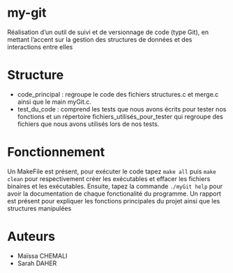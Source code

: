 # my-git

Réalisation d’un outil de suivi et de versionnage de code (type Git), en mettant l’accent sur la gestion des structures de données et des interactions entre elles

# Structure 
- code_principal : regroupe le code des fichiers structures.c et merge.c ainsi que le main myGit.c.
- test_du_code : comprend les tests que nous avons écrits pour tester nos fonctions et un répertoire fichiers_utilisés_pour_tester qui regroupe des fichiers que nous avons utilisés lors de nos tests.

# Fonctionnement 
Un MakeFile est présent, pour exécuter le code tapez ```make all``` puis ```make clean``` pour respectivement créer les exécutables et effacer les fichiers binaires et les exécutables.
Ensuite, tapez la commande ```./myGit help``` pour avoir la documentation de chaque fonctionalité du programme.
Un rapport est présent pour expliquer les fonctions principales du projet ainsi que les structures manipulées

# Auteurs 
- Maïssa CHEMALI
- Sarah DAHER

